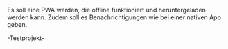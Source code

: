 Es soll eine PWA werden, die offline funktioniert und heruntergeladen werden kann. Zudem soll es Benachrichtigungen wie bei einer nativen App geben.




-Testprojekt-
